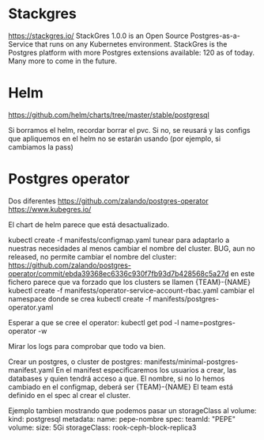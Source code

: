 # Stackgres
https://stackgres.io/
StackGres 1.0.0 is an Open Source Postgres-as-a-Service that runs on any Kubernetes environment. StackGres is the Postgres platform with more Postgres extensions available: 120 as of today. Many more to come in the future.




# Helm
https://github.com/helm/charts/tree/master/stable/postgresql

Si borramos el helm, recordar borrar el pvc. Si no, se reusará y las configs que apliquemos en el helm no se estarán usando (por ejemplo, si cambiamos la pass)



# Postgres operator
Dos diferentes
https://github.com/zalando/postgres-operator
https://www.kubegres.io/


El chart de helm parece que está desactualizado.

kubectl create -f manifests/configmap.yaml
  tunear para adaptarlo a nuestras necesidades
  al menos cambiar el nombre del cluster. BUG, aun no released, no permite cambiar el nombre del cluster: https://github.com/zalando/postgres-operator/commit/ebda39368ec6336c930f7fb93d7b428568c5a27d
  en este fichero parece que va forzado que los clusters se llamen {TEAM}-{NAME}
kubectl create -f manifests/operator-service-account-rbac.yaml
  cambiar el namespace donde se crea
kubectl create -f manifests/postgres-operator.yaml

Esperar a que se cree el operator:
kubectl get pod -l name=postgres-operator -w

Mirar los logs para comprobar que todo va bien.


Crear un postgres, o cluster de postgres:
manifests/minimal-postgres-manifest.yaml
En el manifest especificaremos los usuarios a crear, las databases y quien tendrá acceso a que.
El nombre, si no lo hemos cambiado en el configmap, deberá ser {TEAM}-{NAME}
El team está definido en el spec al crear el cluster.

Ejemplo tambien mostrando que podemos pasar un storageClass al volume:
kind: postgresql
metadata:
  name: pepe-nombre
spec:
  teamId: "PEPE"
  volume:
    size: 5Gi
    storageClass: rook-ceph-block-replica3


